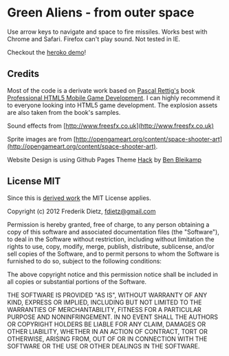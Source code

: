 # Green Aliens - from outer space

Use arrow keys to navigate and space to fire missiles. Works best with Chrome and Safari. Firefox can't play sound. Not tested in IE.

Checkout the [heroko demo](http://green-aliens.herokuapp.com/)!

## Credits
Most of the code is a derivate work based on [Pascal Rettig's](https://github.com/cykod) book [Professional HTML5 Mobile Game Development](http://www.wrox.com/WileyCDA/WroxTitle/Professional-HTML5-Mobile-Game-Development.productCd-1118301323.html). I can highly recommend it to everyone looking into HTML5 game development. The explosion assets are also taken from the book's samples.

Sound effects from [http://www.freesfx.co.uk](http://www.freesfx.co.uk)

Sprite images are from [http://opengameart.org/content/space-shooter-art](http://opengameart.org/content/space-shooter-art).

Website Design is using Github Pages Theme [Hack](http://sundaykofax.github.com/baby-legs/) by [Ben Bleikamp](https://github.com/bleikamp)

## License MIT
Since this is [derived work](https://github.com/cykod/AlienInvasion) the MIT License applies.

Copyright (c) 2012 Frederik Dietz, fdietz@gmail.com

Permission is hereby granted, free of charge, to any person obtaining
a copy of this software and associated documentation files (the
"Software"), to deal in the Software without restriction, including
without limitation the rights to use, copy, modify, merge, publish,
distribute, sublicense, and/or sell copies of the Software, and to
permit persons to whom the Software is furnished to do so, subject to
the following conditions:

The above copyright notice and this permission notice shall be
included in all copies or substantial portions of the Software.

THE SOFTWARE IS PROVIDED "AS IS", WITHOUT WARRANTY OF ANY KIND,
EXPRESS OR IMPLIED, INCLUDING BUT NOT LIMITED TO THE WARRANTIES OF
MERCHANTABILITY, FITNESS FOR A PARTICULAR PURPOSE AND
NONINFRINGEMENT. IN NO EVENT SHALL THE AUTHORS OR COPYRIGHT HOLDERS BE
LIABLE FOR ANY CLAIM, DAMAGES OR OTHER LIABILITY, WHETHER IN AN ACTION
OF CONTRACT, TORT OR OTHERWISE, ARISING FROM, OUT OF OR IN CONNECTION
WITH THE SOFTWARE OR THE USE OR OTHER DEALINGS IN THE SOFTWARE.




